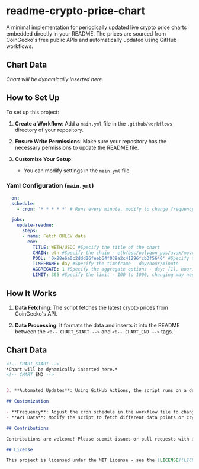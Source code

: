 # readme-crypto-price-chart

A minimal implementation for periodically updated live crypto price charts embedded directly in your README. The prices are sourced from CoinGecko's free public APIs and automatically updated using GitHub workflows.

## Chart Data
<!-- CHART_START -->
*Chart will be dynamically inserted here.*
<!-- CHART_END -->

## How to Set Up

To set up this project:

1. **Create a Workflow**: Add a `main.yml` file in the `.github/workflows` directory of your repository.

2. **Ensure Write Permissions**: Make sure your repository has the necessary permissions to update the README file.

3. **Customize Your Setup**:
   - You can modify settings in the `main.yml` file

### Yaml Configuration (`main.yml`)

```yaml
  on:
  schedule:
    - cron: '* * * * *' # Runs every minute, modify to change frequency

  jobs:
    update-readme:
      steps:
      - name: Fetch OHLCV data
        env: 
          TITLE: WETH/USDC #Specify the title of the chart
          CHAIN: eth #Specify the chain - eth/bsc/polygon_pos/avax/movr/cro/one/boba/ftm/bch, check entire list: https://api.geckoterminal.com/api/v2/networks
          POOL: '0x88e6a0c2ddd26feeb64f039a2c41296fcb3f5640' #Specify the pool address - currently WETH/USDC pool
          TIMEFRAME: day #Specify the timeframe - day/hour/minute
          AGGREGATE: 1 #Specify the aggregate options - day: [1], hour: [1, 4, 12] minute: [1, 5, 15]
          LIMIT: 365 #Specify the limit - 100 to 1000, changing may need some modification to code below to fit the data
```

## How It Works

1. **Data Fetching**: The script fetches the latest crypto prices from CoinGecko's API.

2. **Data Processing**: It formats the data and inserts it into the README between the `<!-- CHART_START -->` and `<!-- CHART_END -->` tags.

## Chart Data
```markdown
<!-- CHART_START -->
*Chart will be dynamically inserted here.*
<!-- CHART_END -->


3. **Automated Updates**: Using GitHub Actions, the script runs on a defined schedule (e.g., daily) to ensure the data remains current.

## Customization

- **Frequency**: Adjust the cron schedule in the workflow file to change how often the data updates.
- **API Data**: Modify the script to fetch different data points or crypto pools as needed.

## Contributions

Contributions are welcome! Please submit issues or pull requests with any improvements, new features, or bug fixes.

## License

This project is licensed under the MIT License - see the [LICENSE](LICENSE) file for details.

